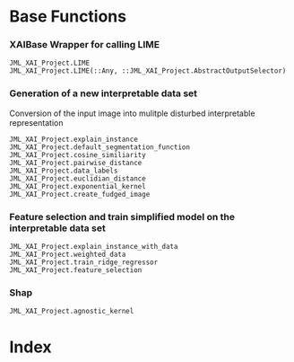 # Base Functions

### XAIBase Wrapper for calling LIME
```@docs
JML_XAI_Project.LIME
JML_XAI_Project.LIME(::Any, ::JML_XAI_Project.AbstractOutputSelector)
```

### Generation of a new interpretable data set
Conversion of the input image into mulitple disturbed interpretable representation

```@docs
JML_XAI_Project.explain_instance 
JML_XAI_Project.default_segmentation_function
JML_XAI_Project.cosine_similiarity 
JML_XAI_Project.pairwise_distance 
JML_XAI_Project.data_labels  
JML_XAI_Project.euclidian_distance 
JML_XAI_Project.exponential_kernel 
JML_XAI_Project.create_fudged_image 
```

### Feature selection and train simplified model on the interpretable data set
```@docs
JML_XAI_Project.explain_instance_with_data 
JML_XAI_Project.weighted_data 
JML_XAI_Project.train_ridge_regressor
JML_XAI_Project.feature_selection
```

### Shap
```@docs
JML_XAI_Project.agnostic_kernel
```


# Index
```@index
```




